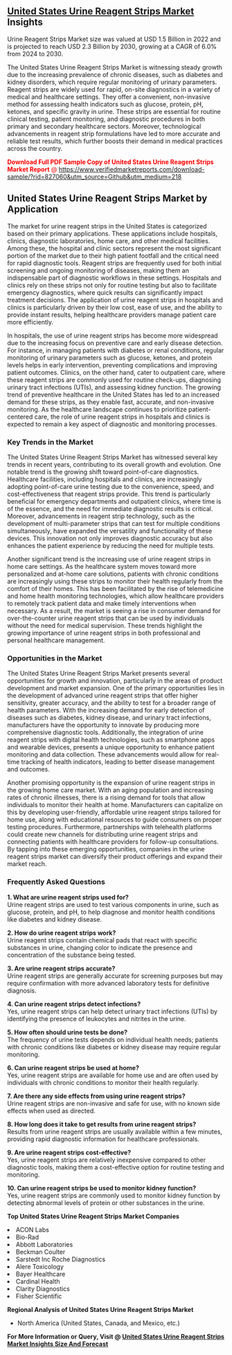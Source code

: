 <h2><a href="https://www.verifiedmarketreports.com/download-sample/?rid=827060&amp;utm_source=Github&amp;utm_medium=218" target="_blank">United States Urine Reagent Strips Market</a> Insights</h2><p>Urine Reagent Strips Market size was valued at USD 1.5 Billion in 2022 and is projected to reach USD 2.3 Billion by 2030, growing at a CAGR of 6.0% from 2024 to 2030.</p><p><p>The United States Urine Reagent Strips Market is witnessing steady growth due to the increasing prevalence of chronic diseases, such as diabetes and kidney disorders, which require regular monitoring of urinary parameters. Reagent strips are widely used for rapid, on-site diagnostics in a variety of medical and healthcare settings. They offer a convenient, non-invasive method for assessing health indicators such as glucose, protein, pH, ketones, and specific gravity in urine. These strips are essential for routine clinical testing, patient monitoring, and diagnostic procedures in both primary and secondary healthcare sectors. Moreover, technological advancements in reagent strip formulations have led to more accurate and reliable test results, which further boosts their demand in medical practices across the country. <p><span class=""><span style="color: #ff0000;"><strong>Download Full PDF Sample Copy of United States Urine Reagent Strips Market Report</strong> @ </span><a href="https://www.verifiedmarketreports.com/download-sample/?rid=827060&amp;utm_source=Github&amp;utm_medium=218" target="_blank">https://www.verifiedmarketreports.com/download-sample/?rid=827060&amp;utm_source=Github&amp;utm_medium=218</a></span></p></p> <h2>United States Urine Reagent Strips Market by Application</h2> <p>The market for urine reagent strips in the United States is categorized based on their primary applications. These applications include hospitals, clinics, diagnostic laboratories, home care, and other medical facilities. Among these, the hospital and clinic sectors represent the most significant portion of the market due to their high patient footfall and the critical need for rapid diagnostic tools. Reagent strips are frequently used for both initial screening and ongoing monitoring of diseases, making them an indispensable part of diagnostic workflows in these settings. Hospitals and clinics rely on these strips not only for routine testing but also to facilitate emergency diagnostics, where quick results can significantly impact treatment decisions. The application of urine reagent strips in hospitals and clinics is particularly driven by their low cost, ease of use, and the ability to provide instant results, helping healthcare providers manage patient care more efficiently. <p>In hospitals, the use of urine reagent strips has become more widespread due to the increasing focus on preventive care and early disease detection. For instance, in managing patients with diabetes or renal conditions, regular monitoring of urinary parameters such as glucose, ketones, and protein levels helps in early intervention, preventing complications and improving patient outcomes. Clinics, on the other hand, cater to outpatient care, where these reagent strips are commonly used for routine check-ups, diagnosing urinary tract infections (UTIs), and assessing kidney function. The growing trend of preventive healthcare in the United States has led to an increased demand for these strips, as they enable fast, accurate, and non-invasive monitoring. As the healthcare landscape continues to prioritize patient-centered care, the role of urine reagent strips in hospitals and clinics is expected to remain a key aspect of diagnostic and monitoring processes. <h3>Key Trends in the Market</h3> <p>The United States Urine Reagent Strips Market has witnessed several key trends in recent years, contributing to its overall growth and evolution. One notable trend is the growing shift toward point-of-care diagnostics. Healthcare facilities, including hospitals and clinics, are increasingly adopting point-of-care urine testing due to the convenience, speed, and cost-effectiveness that reagent strips provide. This trend is particularly beneficial for emergency departments and outpatient clinics, where time is of the essence, and the need for immediate diagnostic results is critical. Moreover, advancements in reagent strip technology, such as the development of multi-parameter strips that can test for multiple conditions simultaneously, have expanded the versatility and functionality of these devices. This innovation not only improves diagnostic accuracy but also enhances the patient experience by reducing the need for multiple tests. <p>Another significant trend is the increasing use of urine reagent strips in home care settings. As the healthcare system moves toward more personalized and at-home care solutions, patients with chronic conditions are increasingly using these strips to monitor their health regularly from the comfort of their homes. This has been facilitated by the rise of telemedicine and home health monitoring technologies, which allow healthcare providers to remotely track patient data and make timely interventions when necessary. As a result, the market is seeing a rise in consumer demand for over-the-counter urine reagent strips that can be used by individuals without the need for medical supervision. These trends highlight the growing importance of urine reagent strips in both professional and personal healthcare management. <h3>Opportunities in the Market</h3> <p>The United States Urine Reagent Strips Market presents several opportunities for growth and innovation, particularly in the areas of product development and market expansion. One of the primary opportunities lies in the development of advanced urine reagent strips that offer higher sensitivity, greater accuracy, and the ability to test for a broader range of health parameters. With the increasing demand for early detection of diseases such as diabetes, kidney disease, and urinary tract infections, manufacturers have the opportunity to innovate by producing more comprehensive diagnostic tools. Additionally, the integration of urine reagent strips with digital health technologies, such as smartphone apps and wearable devices, presents a unique opportunity to enhance patient monitoring and data collection. These advancements would allow for real-time tracking of health indicators, leading to better disease management and outcomes. <p>Another promising opportunity is the expansion of urine reagent strips in the growing home care market. With an aging population and increasing rates of chronic illnesses, there is a rising demand for tools that allow individuals to monitor their health at home. Manufacturers can capitalize on this by developing user-friendly, affordable urine reagent strips tailored for home use, along with educational resources to guide consumers on proper testing procedures. Furthermore, partnerships with telehealth platforms could create new channels for distributing urine reagent strips and connecting patients with healthcare providers for follow-up consultations. By tapping into these emerging opportunities, companies in the urine reagent strips market can diversify their product offerings and expand their market reach. <h3>Frequently Asked Questions</h3> <p><b>1. What are urine reagent strips used for?</b><br>Urine reagent strips are used to test various components in urine, such as glucose, protein, and pH, to help diagnose and monitor health conditions like diabetes and kidney disease.</p> <p><b>2. How do urine reagent strips work?</b><br>Urine reagent strips contain chemical pads that react with specific substances in urine, changing color to indicate the presence and concentration of the substance being tested.</p> <p><b>3. Are urine reagent strips accurate?</b><br>Urine reagent strips are generally accurate for screening purposes but may require confirmation with more advanced laboratory tests for definitive diagnosis.</p> <p><b>4. Can urine reagent strips detect infections?</b><br>Yes, urine reagent strips can help detect urinary tract infections (UTIs) by identifying the presence of leukocytes and nitrites in the urine.</p> <p><b>5. How often should urine tests be done?</b><br>The frequency of urine tests depends on individual health needs; patients with chronic conditions like diabetes or kidney disease may require regular monitoring.</p> <p><b>6. Can urine reagent strips be used at home?</b><br>Yes, urine reagent strips are available for home use and are often used by individuals with chronic conditions to monitor their health regularly.</p> <p><b>7. Are there any side effects from using urine reagent strips?</b><br>Urine reagent strips are non-invasive and safe for use, with no known side effects when used as directed.</p> <p><b>8. How long does it take to get results from urine reagent strips?</b><br>Results from urine reagent strips are usually available within a few minutes, providing rapid diagnostic information for healthcare professionals.</p> <p><b>9. Are urine reagent strips cost-effective?</b><br>Yes, urine reagent strips are relatively inexpensive compared to other diagnostic tools, making them a cost-effective option for routine testing and monitoring.</p> <p><b>10. Can urine reagent strips be used to monitor kidney function?</b><br>Yes, urine reagent strips are commonly used to monitor kidney function by detecting abnormal levels of protein or other substances in the urine.</p> </p><p><strong>Top United States Urine Reagent Strips Market Companies</strong></p><div data-test-id=""><p><li>ACON Labs</li><li> Bio-Rad</li><li> Abbott Laboratories</li><li> Beckman Coulter</li><li> Sarstedt Inc Roche Diagnostics</li><li> Alere Toxicology</li><li> Bayer Healthcare</li><li> Cardinal Health</li><li> Clarity Diagnostics</li><li> Fisher Scientific</li></p><div><strong>Regional Analysis of&nbsp;United States Urine Reagent Strips Market</strong></div><ul><li dir="ltr"><p dir="ltr">North America&nbsp;(United States, Canada, and Mexico, etc.)</p></li></ul><p><strong>For More Information or Query, Visit @&nbsp;</strong><strong><a href="https://www.verifiedmarketreports.com/product/urine-reagent-strips-market/?utm_source=Github&amp;utm_medium=218" target="_blank">United States Urine Reagent Strips Market Insights Size And Forecast</a></strong></p></div>
